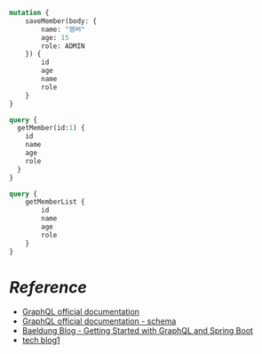 

```graphql
mutation {
    saveMember(body: {
        name: "멤버"
        age: 15
        role: ADMIN
    }) {
        id
        age
        name
        role
    }
}

query {
  getMember(id:1) {
    id
    name
    age
    role
  }
}

query {
    getMemberList {
        id
        name
        age
        role
    }
}
```


# _Reference_
- [GraphQL official documentation](https://graphql.org/learn)
- [GraphQL official documentation - schema](https://graphql.org/learn/schema/)
- [Baeldung Blog - Getting Started with GraphQL and Spring Boot](https://www.baeldung.com/spring-graphql)
- [tech blog1](https://danawalab.github.io/spring/2022/06/06/Spring-for-GraphQL.html)